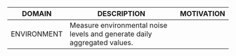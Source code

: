 
| DOMAIN | DESCRIPTION | MOTIVATION |
| -------- |-------------| ------------ |
| ENVIRONMENT| Measure environmental noise levels and generate daily aggregated values. | | Generate meaningful indicators from raw sensor data. |
